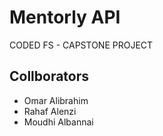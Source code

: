 # Mentorly API
CODED FS - CAPSTONE PROJECT 

## Collborators 
- Omar Alibrahim 
- Rahaf Alenzi
- Moudhi Albannai
